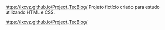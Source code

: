 https://lxcvz.github.io/Project_TecBlog/
Projeto fictício criado para estudo utilizando HTML e CSS. 

https://lxcvz.github.io/Project_TecBlog/
